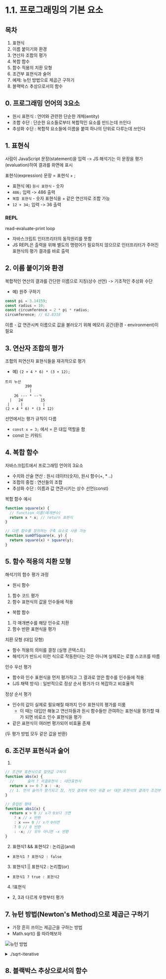 # 1.1. 프로그래밍의 기본 요소

## 목차

1. 표현식
2. 이름 붙이기와 환경
3. 연산자 조합의 평가
4. 복합 함수
5. 함수 적용의 치환 모형
6. 조건부 표현식과 술어
7. 예제: 뉴턴 방법으로 제곱근 구하기
8. 블랙박스 추상으로서의 함수

## 0. 프로그래밍 언어의 3요소

- 원시 표현식 : 언어와 관련한 단순한 개체(entity)
- 조합 수단 : 단순한 요소들로부터 복합적인 요소를 만드는데 쓰인다
- 추상화 수단 : 복합적 요소들에 이름을 붙여 하나의 단위로 다루는데 쓰인다

## 1. 표현식

사람이 JavaScript 문장(statement)을 입력 -> JS 해석기는 이 문장을 평가(evaluation)하여 결과를 화면에 표시

표현식(expression) 문장 = 표현식 + ;

- 표현식 예) `원시 표현식` - 숫자
- `486;` 입력 -> 486 출력
- `복합 표현식` - 숫자 표현식을 + 같은 연산자로 조합 가능
- `12 + 34;` 입력 -> 36 출력

### REPL

read-evaluate-print loop

- 자바스크립트 인터프리터의 동작원리를 뜻함
- JS REPL은 출력을 위해 별도의 명령어가 필요하지 않으므로 인터프리터가 주어진 표현식의 평가 결과를 바로 출력

## 2. 이름 붙이기와 환경

복합적인 연산의 결과를 간단한 이름으로 지칭(상수 선언) -> 기초적인 추상화 수단

- 예) 원주 구하기

```js
const pi = 3.14159;
const radius = 10;
const circumference = 2 * pi * radius;
circumference; // 62.8318
```

이름 - 값 연관시켜 이름으로 값을 불러오기 위해 메모리 공간(환경 - environment)이 필요

## 3. 연산자 조합의 평가

조합의 피연산자 표현식들을 재귀적으로 평가

- 예) `(2 + 4 * 6) * (3 + 12);`

```
트리 누산
         390
           |
    26 --- * --ㄱ
  |   24        15
 |     |         |
(2 + 4 * 6) * (3 + 12)
```

선언에서는 평가 규칙이 다름

- `const x = 3;` 에서 = 은 대입 역할을 함
- const 는 키워드

## 4. 복합 함수

자바스크립트에서 프로그래밍 언어의 3요소

- 수치와 산술 연산 : 원시 데이터(숫자), 원시 함수(+, \* ..)
- 조합의 중첩 : 연산들의 조합
- 추상화 수단 : 이름과 값 연관시키는 상수 선언(const)

복합 함수 예시

```js
function square(x) {
  // function 이름(매개변수)
  return x * x; // return 표현식
}

// 다른 함수를 정의하는 구축 요소로 사용 가능
function sumOfSquare(x, y) {
  return square(x) + square(y);
}
```

## 5. 함수 적용의 치환 모형

해석기의 함수 평가 과정

- 원시 함수

1. 함수 코드 평가
2. 함수 표현식의 값을 인수들에 적용

- 복합 함수

1. 각 매개변수를 해당 인수로 치환
2. 함수 반환 표현식을 평가

치환 모형 (대입 모형)

- 함수 적용의 의미를 결정 (실행 콘텍스트)
- 해석기가 반드시 이런 식으로 작동한다는 것은 아니며 실제로는 로컬 스코프를 따름

인수 우선 평가

- 함수와 인수 표현식을 먼저 평가하고 그 결과로 얻은 함수를 인수들에 적용
- (JS 채택 방식) : 일반적으로 정상 순서 평가가 더 복잡하고 비효율적

정상 순서 평가

- 인수의 값이 실제로 필요해질 때까지 인수 표현식의 평가를 미룸
  - 이 때는 대입만 해놓고 연산자들과 원시 함수들만 관여하는 표현식을 평가할 때가 되면 비로소 인수 표현식을 평가
- 같은 표현식이 여러번 평가되어 비효율 존재

(두 평가 방법 모두 같은 값을 반환)

## 6. 조건부 표현식과 술어

1.

```js
// 조건부 표현식으로 절댓값 구하기
function abs(x) {
  //      술어 ? 귀결표현식 : 대안표현식
  return x >= 0 ? x : -x;
  // 1. 먼저 술어가 평가되고 참, 거짓 결과에 따라 귀결 or 대안 표현식의 결과가 조건부 표현식 전체의 값으로 반환됨
}

// 중첩된 형태
function abs1(x) {
  return x > 0 // x가 0보다 크면
    ? x // x 반환
    : x === 0 // x가 0이면
    ? 0 // 0 반환
    : -x; // 모두 아니면 -x 반환
}
```

2. 표현식1 && 표현식2 : 논리곱(and)

- `표현식1 ? 표현식2 : false`

3. 표현식1 || 표현식2 : 논리합(or)

- `표현식1 ? true : 표현식2`

4. !표현식

- 2, 3과 다르게 우항부터 평가

## 7. 뉴턴 방법(Newton's Method)으로 제곱근 구하기

- 가장 흔히 쓰이는 제곱근을 구하는 방법
- Math.sqrt() 를 따라해보자

![뉴턴 방법](./img/newtons-method.jpg)

<details>
  <summary>./sqrt-iterative</summary>

```js
// prettier-ignore
function sqrtIter(guess, x, count = 0) {
  console.log(++count);
  // 재귀적 반복을 통해 추측값을 실제 제곱근에 가깝게 만듬
  return isGoodEnough(guess, x)
    ? guess
    : sqrtIter(improve(guess, x), x, count);
}

// 정확도를 개선하기 위해 추측값을 업데이트
function improve(guess, x) {
  return average(guess, x / guess);
}

// 산술 평균 구하기
function average(x, y) {
  return (x + y) / 2;
}

// 오차가 0.001 보다 작으면 정확하다고 판단
function isGoodEnough(guess, x) {
  return Math.abs(guess * guess - x) < 0.001;
}

console.log(sqrtIter(1, 2));
/*
실행 횟수: 1 추측값: 1
실행 횟수: 2 추측값: 1.5
실행 횟수: 3 추측값: 1.4166666666666665
실행 횟수: 4 추측값: 1.4142156862745097
1.4142156862745097
 */
```

</details>

## 8. 블랙박스 추상으로서의 함수